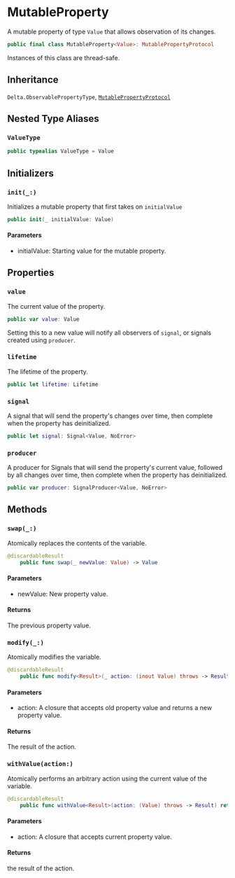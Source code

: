 # MutableProperty

A mutable property of type `Value` that allows observation of its changes.

``` swift
public final class MutableProperty<Value>: MutablePropertyProtocol 
```

Instances of this class are thread-safe.

## Inheritance

`Delta.ObservablePropertyType`, [`MutablePropertyProtocol`](/MutablePropertyProtocol)

## Nested Type Aliases

### `ValueType`

``` swift
public typealias ValueType = Value
```

## Initializers

### `init(_:)`

Initializes a mutable property that first takes on `initialValue`

``` swift
public init(_ initialValue: Value) 
```

#### Parameters

  - initialValue: Starting value for the mutable property.

## Properties

### `value`

The current value of the property.

``` swift
public var value: Value 
```

Setting this to a new value will notify all observers of `signal`, or
signals created using `producer`.

### `lifetime`

The lifetime of the property.

``` swift
public let lifetime: Lifetime
```

### `signal`

A signal that will send the property's changes over time,
then complete when the property has deinitialized.

``` swift
public let signal: Signal<Value, NoError>
```

### `producer`

A producer for Signals that will send the property's current value,
followed by all changes over time, then complete when the property has
deinitialized.

``` swift
public var producer: SignalProducer<Value, NoError> 
```

## Methods

### `swap(_:)`

Atomically replaces the contents of the variable.

``` swift
@discardableResult
	public func swap(_ newValue: Value) -> Value 
```

#### Parameters

  - newValue: New property value.

#### Returns

The previous property value.

### `modify(_:)`

Atomically modifies the variable.

``` swift
@discardableResult
	public func modify<Result>(_ action: (inout Value) throws -> Result) rethrows -> Result 
```

#### Parameters

  - action: A closure that accepts old property value and returns a new property value.

#### Returns

The result of the action.

### `withValue(action:)`

Atomically performs an arbitrary action using the current value of the
variable.

``` swift
@discardableResult
	public func withValue<Result>(action: (Value) throws -> Result) rethrows -> Result 
```

#### Parameters

  - action: A closure that accepts current property value.

#### Returns

the result of the action.
